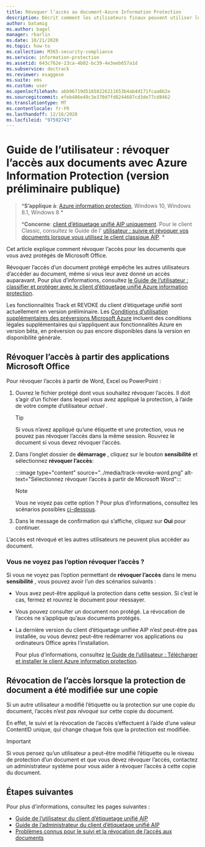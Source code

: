 ```yaml
---
title: Révoquer l’accès au document-Azure Information Protection
description: Décrit comment les utilisateurs finaux peuvent utiliser le client AIP pour révoquer l’accès au document pour les documents qu’ils ont protégés.
author: batamig
ms.author: bagol
manager: rkarlin
ms.date: 10/21/2020
ms.topic: how-to
ms.collection: M365-security-compliance
ms.service: information-protection
ms.assetid: 643c762e-23ca-4b02-bc39-4e3eeb657a1d
ms.subservice: doctrack
ms.reviewer: esaggese
ms.suite: ems
ms.custom: user
ms.openlocfilehash: abb96719d51658226211653b4ab4d171fcaa6b2e
ms.sourcegitcommit: efeb486e49c3e370d7fd8244687cd3de77cd8462
ms.translationtype: MT
ms.contentlocale: fr-FR
ms.lasthandoff: 12/16/2020
ms.locfileid: "97592743"
---
```

# <a name="user-guide-revoke-document-access-with-azure-information-protection-public-preview"></a>Guide de l’utilisateur : révoquer l’accès aux documents avec Azure Information Protection (version préliminaire publique)

>***S’applique à**: [Azure information protection](https://azure.microsoft.com/pricing/details/information-protection), Windows 10, Windows 8.1, Windows 8 *
>
>***Concerne**: [client d’étiquetage unifié AIP uniquement](../faqs.md#whats-the-difference-between-the-azure-information-protection-classic-and-unified-labeling-clients). Pour le client Classic, consultez le Guide de l' [utilisateur : suivre et révoquer vos documents lorsque vous utilisez le client classique AIP](client-track-revoke.md). *

Cet article explique comment révoquer l’accès pour les documents que vous avez protégés de Microsoft Office.

Révoquer l’accès d’un document protégé empêche les autres utilisateurs d’accéder au document, même si vous leur avez donné un accès auparavant. Pour plus d’informations, consultez [le Guide de l’utilisateur : classifier et protéger avec le client d’étiquetage unifié Azure information protection](clientv2-classify-protect.md).

Les fonctionnalités Track et REVOKE du client d’étiquetage unifié sont actuellement en version préliminaire. Les [Conditions d’utilisation supplémentaires des préversions Microsoft Azure](https://azure.microsoft.com/support/legal/preview-supplemental-terms/) incluent des conditions légales supplémentaires qui s’appliquent aux fonctionnalités Azure en version bêta, en préversion ou pas encore disponibles dans la version en disponibilité générale. 

## <a name="revoke-access-from-microsoft-office-apps"></a>Révoquer l’accès à partir des applications Microsoft Office

Pour révoquer l’accès à partir de Word, Excel ou PowerPoint :

1. Ouvrez le fichier protégé dont vous souhaitez révoquer l’accès. Il doit s’agir d’un fichier dans lequel *vous* avez appliqué la protection, à l’aide de votre compte d’utilisateur *actuel* .

    > [!TIP]
    > Si vous n’avez appliqué qu’une étiquette et une protection, vous ne pouvez pas révoquer l’accès dans la même session. Rouvrez le document si vous devez révoquer l’accès.

1. Dans l’onglet dossier de **démarrage** , cliquez sur le bouton **sensibilité** et sélectionnez **révoquer l’accès**:

    :::image type="content" source="../media/track-revoke-word.png" alt-text="Sélectionnez révoquer l’accès à partir de Microsoft Word":::

    > [!NOTE]
    > Vous ne voyez pas cette option ? Pour plus d’informations, consultez les scénarios possibles [ci-dessous](#dont-see-the-revoke-access-option).
    >
 
1. Dans le message de confirmation qui s’affiche, cliquez sur **Oui** pour continuer.

L’accès est révoqué et les autres utilisateurs ne peuvent plus accéder au document.

### <a name="dont-see-the-revoke-access-option"></a>Vous ne voyez pas l’option révoquer l’accès ?

Si vous ne voyez pas l’option permettant de **révoquer l’accès** dans le menu **sensibilité** , vous pouvez avoir l’un des scénarios suivants :

- Vous avez peut-être appliqué la protection dans cette session. Si c’est le cas, fermez et rouvrez le document pour réessayer.

- Vous pouvez consulter un document non protégé. La révocation de l’accès ne s’applique qu’aux documents protégés.

- La dernière version du client d’étiquetage unifiée AIP n’est peut-être pas installée, ou vous devrez peut-être redémarrer vos applications ou ordinateurs Office après l’installation. 

    Pour plus d’informations, consultez [le Guide de l’utilisateur : Télécharger et installer le client Azure information protection](install-client-app.md).

## <a name="revoking-access-where-the-document-protection-has-been-changed-on-a-copy"></a>Révocation de l’accès lorsque la protection de document a été modifiée sur une copie

Si un autre utilisateur a modifié l’étiquette ou la protection sur une copie du document, l’accès n’est *pas révoqué* sur cette copie du document. 

En effet, le suivi et la révocation de l’accès s’effectuent à l’aide d’une valeur ContentID unique, qui change chaque fois que la protection est modifiée.

> [!IMPORTANT]
> Si vous pensez qu’un utilisateur a peut-être modifié l’étiquette ou le niveau de protection d’un document et que vous devez révoquer l’accès, contactez un administrateur système pour vous aider à révoquer l’accès à cette copie du document.
> 
## <a name="next-steps"></a>Étapes suivantes

Pour plus d'informations, consultez les pages suivantes :

- [Guide de l’utilisateur du client d’étiquetage unifié AIP](clientv2-user-guide.md)
- [Guide de l’administrateur du client d’étiquetage unifié AIP](clientv2-admin-guide.md)
- [Problèmes connus pour le suivi et la révocation de l’accès aux documents](../known-issues.md#tracking-and-revoking-document-access-public-preview)